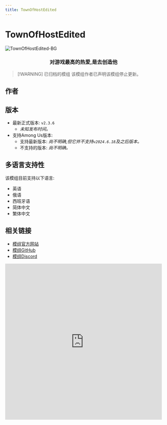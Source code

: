 ```yaml
---
title: TownOfHostEdited
---
```

# TownOfHostEdited <Badge type="warning" text="已归档的模组" />
![TownOfHostEdited-BG](https://cn-sy1.rains3.com/xtremewave/TownOfHostEdited.jpg)

<div align="center">
<h3>对游戏最高的热爱,是去创造他</h3>
</div>

> [!WARNING] 已归档的模组
> 该模组作者已声明该模组停止更新。

<script setup>
import { VPTeamMembers } from 'vitepress/theme'

const members = [
  {
    avatar: 'https://cn-sy1.rains3.com/xtremewave/KARPED1EM.png',
    name: 'KARPED1EM',
    title: '开发者',
    links: [
      { icon: 'github', link: 'https://github.com/KARPED1EM' },
    ]
  }
]

</script>

## 作者

<div align="center">
<VPTeamMembers size="small" :members="members" />
</div>

## 版本
- 最新正式版本: `v2.3.6`
  - *未知发布时间。*
- 支持Among Us版本:
    - 支持最新版本: *尚不明确,但它并不支持`v2024.6.18`及之后版本。*
    - 不支持的版本: *尚不明确。*

## 多语言支持性
该模组目前支持以下语言:
- 英语
- 俄语
- 西班牙语
- 简体中文
- 繁体中文

## 相关链接

- [模组官方网站](https://tohe.cc)
- [模组GitHub](https://github.com/KARPED1EM/TownOfNext/tree/TOHE)
- [模组Discord](https://discord.gg/hkk2p9ggv4)

<iframe src="https://player.bilibili.com/player.html?isOutside=true&aid=527037322&bvid=BV1TM411T7UW&cid=1137124236&p=1&high_quality=1&danmaku=0" scrolling="no" border="0" frameborder="no" framespacing="0" width="100%" height="500px" allowfullscreen="false" ></iframe>
